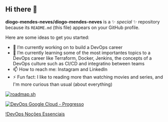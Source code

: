 ## Hi there 👋


**diogo-mendes-neves/diogo-mendes-neves** is a ✨ _special_ ✨ repository because its `README.md` (this file) appears on your GitHub profile.

Here are some ideas to get you started:

- 🔭 I’m currently working on to build a DevOps career
- 🌱 I’m currently learning some of the most importantes topics to a DevOps career like Terraform, Docker, Jenkins, the concepts of a DevOps culture such as CI/CD and integratino between teams
- 📫 How to reach me: Instagram and LinkedIn
- ⚡ Fun fact: I like to reading more than watching movies and series, and I'm more curious than usual (about everything)


[![roadmap.sh](https://roadmap.sh/card/wide/68e05fc0399d9064911d1bfb?variant=dark&roadmaps=)](https://roadmap.sh)

[![DevOps Google Cloud - Progresso](https://img.shields.io/badge/Google%20Cloud%20DevOps-10%25%20conclu%C3%ADdo-blue)](https://www.cloudskillsboost.google/paths/20)

[!DevOps Noções Essenciais](https://www.skills.google/public_profiles/ab0b5e96-2e96-4f19-8161-4da5a721e955/badges/19602277)
